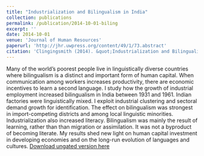 ```yaml
---
title: "Industrialization and Bilingualism in India"
collection: publications
permalink: /publication/2014-10-01-biling
excerpt: ''
date: 2014-10-01
venue: 'Journal of Human Resources'
paperurl: 'http://jhr.uwpress.org/content/49/1/73.abstract'
citation: 'Clingingsmith (2014). &quot;Industrialization and Bilingualism in India&quot; <i>Journal of Human Resources</i>. 49(1): 73-109.'
---
```

Many of the world’s poorest people live in linguistically diverse countries where bilingualism is a distinct and important form of human capital.  When communication among workers increases productivity, there are economic incentives to learn a second language.  I study how the growth of industrial employment increased bilingualism in India between 1931 and 1961. Indian factories were linguistically mixed.  I exploit industrial clustering and sectoral demand growth for identification.  The effect on bilingualism was strongest in import-competing districts and among local linguistic minorities.  Industrialization also increased literacy.  Bilingualism was mainly the result of learning, rather than than migration or assimilation.  It was not a byproduct of becoming literate.  My results shed new light on human capital investment in developing economies and on the long-run evolution of languages and cultures.
[Download ungated version here](https://osf.io/preprints/socarxiv/js6z2/)
